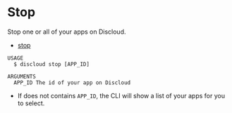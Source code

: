 # Stop

Stop one or all of your apps on Discloud.

* [stop](#stop)

```sh-session
USAGE
  $ discloud stop [APP_ID]

ARGUMENTS
  APP_ID The id of your app on Discloud
```

* If does not contains `APP_ID`, the CLI will show a list of your apps for you to select.
